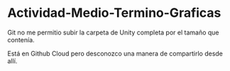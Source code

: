 # Actividad-Medio-Termino-Graficas

Git no me permitio subir la carpeta de Unity completa por el tamaño que contenía.

Está en Github Cloud pero desconozco una manera de compartirlo desde allí.
